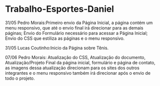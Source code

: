 # Trabalho-Esportes-Daniel

31/05 Pedro Morais:Primeiro envio da Página Inicial, a página contém um menu responsivo, que até o envio final irá direcionar para as demais páginas; Envio do Formulário necessário para acessar a Página Inicial;  Envio do CSS que  estiliza  as páginas e o menu responsivo.


31/05 Lucas Coutinho:Inicio da Página sobre Tênis.

07/06 Pedro Morais: Atualização do CSS, Atualização do documento, Atualização/Projeto Final da página inicial, formulário e página de contato, as imagens dessa atualização direcionam para os sites dos outros integrantes e o menu responsivo também irá direcionar após o envio de todo o projeto.
